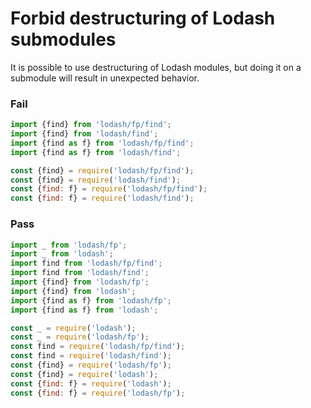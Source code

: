 # Forbid destructuring of Lodash submodules

It is possible to use destructuring of Lodash modules, but doing it on a submodule will result in unexpected behavior.

### Fail

```js
import {find} from 'lodash/fp/find';
import {find} from 'lodash/find';
import {find as f} from 'lodash/fp/find';
import {find as f} from 'lodash/find';

const {find} = require('lodash/fp/find');
const {find} = require('lodash/find');
const {find: f} = require('lodash/fp/find');
const {find: f} = require('lodash/find');
```

### Pass

```js
import _ from 'lodash/fp';
import _ from 'lodash';
import find from 'lodash/fp/find';
import find from 'lodash/find';
import {find} from 'lodash/fp';
import {find} from 'lodash';
import {find as f} from 'lodash/fp';
import {find as f} from 'lodash';

const _ = require('lodash');
const _ = require('lodash/fp');
const find = require('lodash/fp/find');
const find = require('lodash/find');
const {find} = require('lodash/fp');
const {find} = require('lodash');
const {find: f} = require('lodash');
const {find: f} = require('lodash/fp');
```
